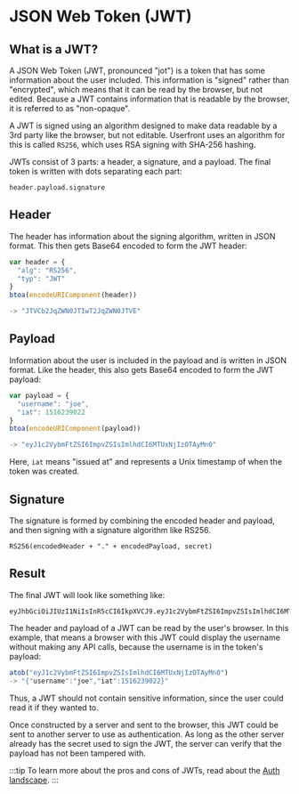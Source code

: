 # JSON Web Token (JWT)

## What is a JWT?

A JSON Web Token (JWT, pronounced "jot") is a token that has some information about the user included. This information is "signed" rather than "encrypted", which means that it can be read by the browser, but not edited. Because a JWT contains information that is readable by the browser, it is referred to as "non-opaque".

A JWT is signed using an algorithm designed to make data readable by a 3rd party like the browser, but not editable. Userfront uses an algorithm for this is called `RS256`, which uses RSA signing with SHA-256 hashing.

JWTs consist of 3 parts: a header, a signature, and a payload. The final token is written with dots separating each part:

```
header.payload.signature
```

## Header

The header has information about the signing algorithm, written in JSON format. This then gets Base64 encoded to form the JWT header:

```js
var header = {
  "alg": "RS256",
  "typ": "JWT"
}
btoa(encodeURIComponent(header))

-> "JTVCb2JqZWN0JTIwT2JqZWN0JTVE"
```

## Payload

Information about the user is included in the payload and is written in JSON format. Like the header, this also gets Base64 encoded to form the JWT payload:

```js
var payload = {
  "username": "joe",
  "iat": 1516239022
}
btoa(encodeURIComponent(payload))

-> "eyJ1c2VybmFtZSI6ImpvZSIsImlhdCI6MTUxNjIzOTAyMn0"
```

Here, `iat` means "issued at" and represents a Unix timestamp of when the token was created.

## Signature

The signature is formed by combining the encoded header and payload, and then signing with a signature algorithm like RS256.

```
RS256(encodedHeader + "." + encodedPayload, secret)
```

## Result

The final JWT will look like something like:

```
eyJhbGciOiJIUzI1NiIsInR5cCI6IkpXVCJ9.eyJ1c2VybmFtZSI6ImpvZSIsImlhdCI6MTUxNjIzOTAyMn0.N5BX5TaoQqKZRodNq5Ny3EZ01UTTSWHIm6v2ijcw33Q
```

The header and payload of a JWT can be read by the user's browser. In this example, that means a browser with this JWT could display the username without making any API calls, because the username is in the token's payload:

```js
atob("eyJ1c2VybmFtZSI6ImpvZSIsImlhdCI6MTUxNjIzOTAyMn0")
-> "{"username":"joe","iat":1516239022}"
```

Thus, a JWT should not contain sensitive information, since the user could read it if they wanted to.

Once constructed by a server and sent to the browser, this JWT could be sent to another server to use as authentication. As long as the other server already has the secret used to sign the JWT, the server can verify that the payload has not been tampered with.

:::tip
To learn more about the pros and cons of JWTs, read about the [Auth landscape](/auth-landscape.html).
:::
